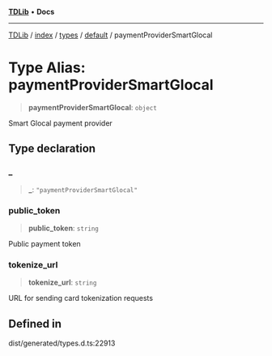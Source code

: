 [**TDLib**](../../../../../../README.md) • **Docs**

***

[TDLib](../../../../../../modules.md) / [index](../../../../../README.md) / [types](../../../README.md) / [default](../README.md) / paymentProviderSmartGlocal

# Type Alias: paymentProviderSmartGlocal

> **paymentProviderSmartGlocal**: `object`

Smart Glocal payment provider

## Type declaration

### \_

> **\_**: `"paymentProviderSmartGlocal"`

### public\_token

> **public\_token**: `string`

Public payment token

### tokenize\_url

> **tokenize\_url**: `string`

URL for sending card tokenization requests

## Defined in

dist/generated/types.d.ts:22913
